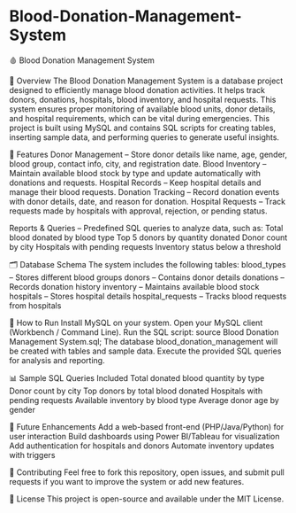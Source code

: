 # Blood-Donation-Management-System

🩸 Blood Donation Management System

📌 Overview
The Blood Donation Management System is a database project designed to efficiently manage blood donation activities. It helps track donors, donations, hospitals, blood inventory, and hospital requests. This system ensures proper monitoring of available blood units, donor details, and hospital requirements, which can be vital during emergencies.
This project is built using MySQL and contains SQL scripts for creating tables, inserting sample data, and performing queries to generate useful insights.

🎯 Features
Donor Management – Store donor details like name, age, gender, blood group, contact info, city, and registration date.
Blood Inventory – Maintain available blood stock by type and update automatically with donations and requests.
Hospital Records – Keep hospital details and manage their blood requests.
Donation Tracking – Record donation events with donor details, date, and reason for donation.
Hospital Requests – Track requests made by hospitals with approval, rejection, or pending status.

Reports & Queries – Predefined SQL queries to analyze data, such as:
Total blood donated by blood type
Top 5 donors by quantity donated
Donor count by city
Hospitals with pending requests
Inventory status below a threshold

🗂️ Database Schema
The system includes the following tables:
blood_types – Stores different blood groups
donors – Contains donor details
donations – Records donation history
inventory – Maintains available blood stock
hospitals – Stores hospital details
hospital_requests – Tracks blood requests from hospitals

🚀 How to Run
Install MySQL on your system.
Open your MySQL client (Workbench / Command Line).
Run the SQL script:
source Blood Donation Management System.sql;
The database blood_donation_management will be created with tables and sample data.
Execute the provided SQL queries for analysis and reporting.

📊 Sample SQL Queries Included
Total donated blood quantity by type
Donor count by city
Top donors by total blood donated
Hospitals with pending requests
Available inventory by blood type
Average donor age by gender

🔮 Future Enhancements
Add a web-based front-end (PHP/Java/Python) for user interaction
Build dashboards using Power BI/Tableau for visualization
Add authentication for hospitals and donors
Automate inventory updates with triggers

🤝 Contributing
Feel free to fork this repository, open issues, and submit pull requests if you want to improve the system or add new features.

📜 License
This project is open-source and available under the MIT License.
